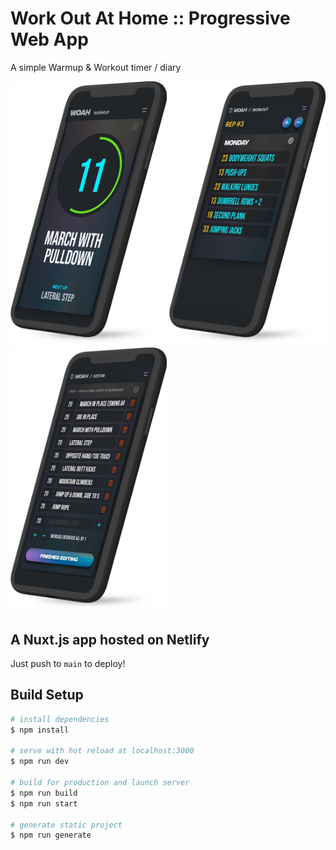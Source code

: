 # Work Out At Home :: Progressive Web App

A simple Warmup & Workout timer / diary

<img src="./assets/img/home-slider/slider_1-smol.webp" alt="Screenshot of start page" width="250"/>
<img src="./assets/img/home-slider/slider_3-smol.webp" alt="Screenshot of start page" width="250"/>
<img src="./assets/img/home-slider/slider_2-smol.webp" alt="Screenshot of start page" width="250"/>

## A Nuxt.js app hosted on Netlify

Just push to `main` to deploy!

## Build Setup

```bash
# install dependencies
$ npm install

# serve with hot reload at localhost:3000
$ npm run dev

# build for production and launch server
$ npm run build
$ npm run start

# generate static project
$ npm run generate
```
